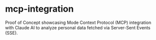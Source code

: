 # mcp-integration
Proof of Concept showcasing Mode Context Protocol (MCP) integration with Claude AI to analyze personal data fetched via Server-Sent Events (SSE).
